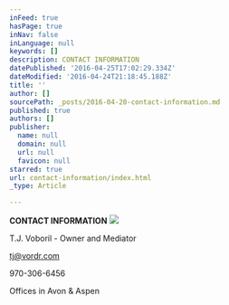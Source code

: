 ```yaml
---
inFeed: true
hasPage: true
inNav: false
inLanguage: null
keywords: []
description: CONTACT INFORMATION
datePublished: '2016-04-25T17:02:29.334Z'
dateModified: '2016-04-24T21:18:45.188Z'
title: ''
author: []
sourcePath: _posts/2016-04-20-contact-information.md
published: true
authors: []
publisher:
  name: null
  domain: null
  url: null
  favicon: null
starred: true
url: contact-information/index.html
_type: Article

---
```

**CONTACT INFORMATION**
![](https://the-grid-user-content.s3-us-west-2.amazonaws.com/b05787e1-ad93-4b19-8bcd-b51edd65eff8.jpg)

T.J. Voboril - Owner and Mediator

tj@vordr.com

970-306-6456

Offices in Avon & Aspen